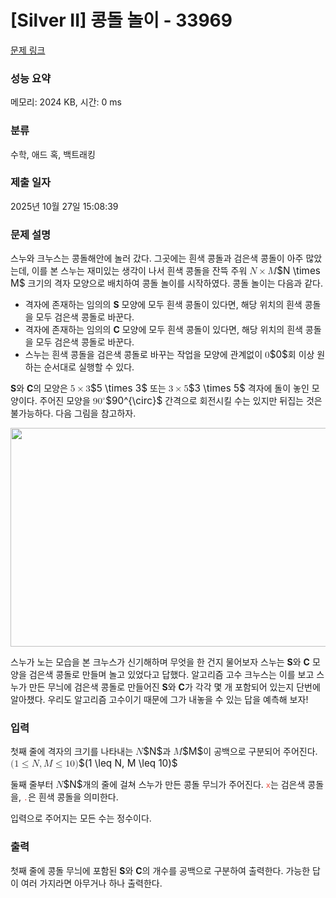 # [Silver II] 콩돌 놀이 - 33969 

[문제 링크](https://www.acmicpc.net/problem/33969) 

### 성능 요약

메모리: 2024 KB, 시간: 0 ms

### 분류

수학, 애드 혹, 백트래킹

### 제출 일자

2025년 10월 27일 15:08:39

### 문제 설명

<p>스누와 크누스는 콩돌해안에 놀러 갔다. 그곳에는 흰색 콩돌과 검은색 콩돌이 아주 많았는데, 이를 본 스누는 재미있는 생각이 나서 흰색 콩돌을 잔뜩 주워 <mjx-container class="MathJax" jax="CHTML" style="font-size: 109%; position: relative;"><mjx-math class="MJX-TEX" aria-hidden="true"><mjx-mi class="mjx-i"><mjx-c class="mjx-c1D441 TEX-I"></mjx-c></mjx-mi><mjx-mo class="mjx-n" space="3"><mjx-c class="mjx-cD7"></mjx-c></mjx-mo><mjx-mi class="mjx-i" space="3"><mjx-c class="mjx-c1D440 TEX-I"></mjx-c></mjx-mi></mjx-math><mjx-assistive-mml unselectable="on" display="inline"><math xmlns="http://www.w3.org/1998/Math/MathML"><mi>N</mi><mo>×</mo><mi>M</mi></math></mjx-assistive-mml><span aria-hidden="true" class="no-mathjax mjx-copytext">$N \times M$</span></mjx-container> 크기의 격자 모양으로 배치하여 콩돌 놀이를 시작하였다. 콩돌 놀이는 다음과 같다.</p>

<ul>
	<li>격자에 존재하는 임의의 <strong>S</strong> 모양에 모두 흰색 콩돌이 있다면, 해당 위치의 흰색 콩돌을 모두 검은색 콩돌로 바꾼다.</li>
	<li>격자에 존재하는 임의의 <strong>C</strong> 모양에 모두 흰색 콩돌이 있다면, 해당 위치의 흰색 콩돌을 모두 검은색 콩돌로 바꾼다.</li>
	<li>스누는 흰색 콩돌을 검은색 콩돌로 바꾸는 작업을 모양에 관계없이 <mjx-container class="MathJax" jax="CHTML" style="font-size: 109%; position: relative;"><mjx-math class="MJX-TEX" aria-hidden="true"><mjx-mn class="mjx-n"><mjx-c class="mjx-c30"></mjx-c></mjx-mn></mjx-math><mjx-assistive-mml unselectable="on" display="inline"><math xmlns="http://www.w3.org/1998/Math/MathML"><mn>0</mn></math></mjx-assistive-mml><span aria-hidden="true" class="no-mathjax mjx-copytext">$0$</span></mjx-container>회 이상 원하는 순서대로 실행할 수 있다.</li>
</ul>

<p><strong>S</strong>와 <strong>C</strong>의 모양은 <mjx-container class="MathJax" jax="CHTML" style="font-size: 109%; position: relative;"><mjx-math class="MJX-TEX" aria-hidden="true"><mjx-mn class="mjx-n"><mjx-c class="mjx-c35"></mjx-c></mjx-mn><mjx-mo class="mjx-n" space="3"><mjx-c class="mjx-cD7"></mjx-c></mjx-mo><mjx-mn class="mjx-n" space="3"><mjx-c class="mjx-c33"></mjx-c></mjx-mn></mjx-math><mjx-assistive-mml unselectable="on" display="inline"><math xmlns="http://www.w3.org/1998/Math/MathML"><mn>5</mn><mo>×</mo><mn>3</mn></math></mjx-assistive-mml><span aria-hidden="true" class="no-mathjax mjx-copytext">$5 \times 3$</span></mjx-container> 또는 <mjx-container class="MathJax" jax="CHTML" style="font-size: 109%; position: relative;"><mjx-math class="MJX-TEX" aria-hidden="true"><mjx-mn class="mjx-n"><mjx-c class="mjx-c33"></mjx-c></mjx-mn><mjx-mo class="mjx-n" space="3"><mjx-c class="mjx-cD7"></mjx-c></mjx-mo><mjx-mn class="mjx-n" space="3"><mjx-c class="mjx-c35"></mjx-c></mjx-mn></mjx-math><mjx-assistive-mml unselectable="on" display="inline"><math xmlns="http://www.w3.org/1998/Math/MathML"><mn>3</mn><mo>×</mo><mn>5</mn></math></mjx-assistive-mml><span aria-hidden="true" class="no-mathjax mjx-copytext">$3 \times 5$</span></mjx-container> 격자에 돌이 놓인 모양이다. 주어진 모양을 <mjx-container class="MathJax" jax="CHTML" style="font-size: 109%; position: relative;"><mjx-math class="MJX-TEX" aria-hidden="true"><mjx-msup><mjx-mn class="mjx-n"><mjx-c class="mjx-c39"></mjx-c><mjx-c class="mjx-c30"></mjx-c></mjx-mn><mjx-script style="vertical-align: 0.393em;"><mjx-texatom size="s" texclass="ORD"><mjx-mo class="mjx-n"><mjx-c class="mjx-c2218"></mjx-c></mjx-mo></mjx-texatom></mjx-script></mjx-msup></mjx-math><mjx-assistive-mml unselectable="on" display="inline"><math xmlns="http://www.w3.org/1998/Math/MathML"><msup><mn>90</mn><mrow data-mjx-texclass="ORD"><mo>∘</mo></mrow></msup></math></mjx-assistive-mml><span aria-hidden="true" class="no-mathjax mjx-copytext">$90^{\circ}$</span></mjx-container> 간격으로 회전시킬 수는 있지만 뒤집는 것은 불가능하다. 다음 그림을 참고하자.</p>

<p style="text-align: center;"><img alt="" src="https://upload.acmicpc.net/e66dda04-ea2f-4ef2-b254-b97274adaf8f/-/preview/" style="height: 350px; width: 600px;"></p>

<p>스누가 노는 모습을 본 크누스가 신기해하며 무엇을 한 건지 물어보자 스누는 <strong>S</strong>와 <strong>C</strong> 모양을 검은색 콩돌로 만들며 놀고 있었다고 답했다. 알고리즘 고수 크누스는 이를 보고 스누가 만든 무늬에 검은색 콩돌로 만들어진 <strong>S</strong>와 <strong>C</strong>가 각각 몇 개 포함되어 있는지 단번에 알아챘다. 우리도 알고리즘 고수이기 때문에 그가 내놓을 수 있는 답을 예측해 보자!</p>

### 입력 

 <p>첫째 줄에 격자의 크기를 나타내는 <mjx-container class="MathJax" jax="CHTML" style="font-size: 109%; position: relative;"><mjx-math class="MJX-TEX" aria-hidden="true"><mjx-mi class="mjx-i"><mjx-c class="mjx-c1D441 TEX-I"></mjx-c></mjx-mi></mjx-math><mjx-assistive-mml unselectable="on" display="inline"><math xmlns="http://www.w3.org/1998/Math/MathML"><mi>N</mi></math></mjx-assistive-mml><span aria-hidden="true" class="no-mathjax mjx-copytext">$N$</span></mjx-container>과 <mjx-container class="MathJax" jax="CHTML" style="font-size: 109%; position: relative;"><mjx-math class="MJX-TEX" aria-hidden="true"><mjx-mi class="mjx-i"><mjx-c class="mjx-c1D440 TEX-I"></mjx-c></mjx-mi></mjx-math><mjx-assistive-mml unselectable="on" display="inline"><math xmlns="http://www.w3.org/1998/Math/MathML"><mi>M</mi></math></mjx-assistive-mml><span aria-hidden="true" class="no-mathjax mjx-copytext">$M$</span></mjx-container>이 공백으로 구분되어 주어진다. <mjx-container class="MathJax" jax="CHTML" style="font-size: 109%; position: relative;"><mjx-math class="MJX-TEX" aria-hidden="true"><mjx-mo class="mjx-n"><mjx-c class="mjx-c28"></mjx-c></mjx-mo><mjx-mn class="mjx-n"><mjx-c class="mjx-c31"></mjx-c></mjx-mn><mjx-mo class="mjx-n" space="4"><mjx-c class="mjx-c2264"></mjx-c></mjx-mo><mjx-mi class="mjx-i" space="4"><mjx-c class="mjx-c1D441 TEX-I"></mjx-c></mjx-mi><mjx-mo class="mjx-n"><mjx-c class="mjx-c2C"></mjx-c></mjx-mo><mjx-mi class="mjx-i" space="2"><mjx-c class="mjx-c1D440 TEX-I"></mjx-c></mjx-mi><mjx-mo class="mjx-n" space="4"><mjx-c class="mjx-c2264"></mjx-c></mjx-mo><mjx-mn class="mjx-n" space="4"><mjx-c class="mjx-c31"></mjx-c><mjx-c class="mjx-c30"></mjx-c></mjx-mn><mjx-mo class="mjx-n"><mjx-c class="mjx-c29"></mjx-c></mjx-mo></mjx-math><mjx-assistive-mml unselectable="on" display="inline"><math xmlns="http://www.w3.org/1998/Math/MathML"><mo stretchy="false">(</mo><mn>1</mn><mo>≤</mo><mi>N</mi><mo>,</mo><mi>M</mi><mo>≤</mo><mn>10</mn><mo stretchy="false">)</mo></math></mjx-assistive-mml><span aria-hidden="true" class="no-mathjax mjx-copytext">$(1 \leq N, M \leq 10)$</span> </mjx-container></p>

<p>둘째 줄부터 <mjx-container class="MathJax" jax="CHTML" style="font-size: 109%; position: relative;"><mjx-math class="MJX-TEX" aria-hidden="true"><mjx-mi class="mjx-i"><mjx-c class="mjx-c1D441 TEX-I"></mjx-c></mjx-mi></mjx-math><mjx-assistive-mml unselectable="on" display="inline"><math xmlns="http://www.w3.org/1998/Math/MathML"><mi>N</mi></math></mjx-assistive-mml><span aria-hidden="true" class="no-mathjax mjx-copytext">$N$</span></mjx-container>개의 줄에 걸쳐 스누가 만든 콩돌 무늬가 주어진다. <code><font color="#e74c3c">x</font></code>는 검은색 콩돌을, <code><font color="#e74c3c">.</font></code>은 흰색 콩돌을 의미한다.</p>

<p>입력으로 주어지는 모든 수는 정수이다.</p>

### 출력 

 <p>첫째 줄에 콩돌 무늬에 포함된 <strong>S</strong>와 <strong>C</strong>의 개수를 공백으로 구분하여 출력한다. 가능한 답이 여러 가지라면 아무거나 하나 출력한다.</p>

